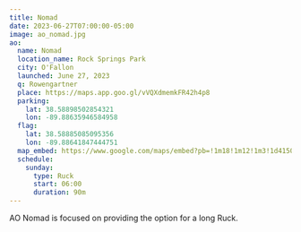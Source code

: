 ```yaml
---
title: Nomad
date: 2023-06-27T07:00:00-05:00
image: ao_nomad.jpg
ao:
  name: Nomad
  location_name: Rock Springs Park
  city: O'Fallon
  launched: June 27, 2023
  q: Rowengartner
  place: https://maps.app.goo.gl/vVQXdmemkFR42h4p8
  parking:
    lat: 38.58898502854321
    lon: -89.88635946584958
  flag:
    lat: 38.58885085095356
    lon: -89.88641847444751
  map_embed: https://www.google.com/maps/embed?pb=!1m18!1m12!1m3!1d4150.027597397562!2d-89.88678057266209!3d38.58878795512205!2m3!1f0!2f0!3f0!3m2!1i1024!2i768!4f13.1!3m3!1m2!1s0x88760660de2df46f%3A0xcec3783023dc78a8!2sRock%20Springs%20Park!5e1!3m2!1sen!2sus!4v1717025710819!5m2!1sen!2sus
  schedule:
    sunday:
      type: Ruck
      start: 06:00
      duration: 90m
---
```

AO Nomad is focused on providing the option for a long Ruck.
